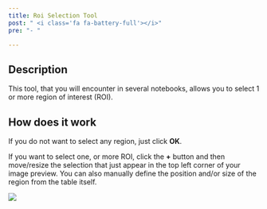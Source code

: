 ```yaml
---
title: Roi Selection Tool
post: " <i class='fa fa-battery-full'></i>"
pre: "- "

---
```


## Description

This tool, that you will encounter in several notebooks, allows you to select 1 or more region of interest (ROI). 

## How does it work

If you do not want to select any region, just click **OK**.

If you want to select one, or more ROI, click the **+** button and then move/resize the selection that just appear 
in the top left corner of your image preview. You can also manually define the position and/or size of the region
from the table itself.

<img src='/tutorial/notebooks/roi_selection_tool/images/demo_roi.gif' /> 
